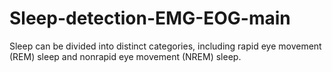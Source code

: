 # Sleep-detection-EMG-EOG-main
Sleep can be divided into distinct categories, including rapid eye movement (REM) sleep and nonrapid eye movement (NREM) sleep. 
